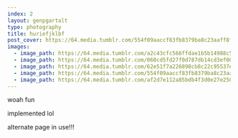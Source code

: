 ```yaml
---
index: 2
layout: genpgartalt
type: photography
title: huriefjklbf
post_cover: https://64.media.tumblr.com/554f09aaccf83fb8379ba8c23aaff8f8/9a0aa0d642214121-a1/s640x960/50d8228dffc2c9a17a3e80cd9b57f769fdbe04bc.jpg
images: 
  - image_path: https://64.media.tumblr.com/a2c43cfc566ffdae1b5b14988c575e66/9a0aa0d642214121-55/s540x810/abd33513160da9c7829d60f8a4c734a88f9d63ca.jpg
  - image_path: https://64.media.tumblr.com/060cd5fd27f0d787db14cd3ef00f07dc/9a0aa0d642214121-89/s1280x1920/c72ec47101ff5b3bdd9b8d217f97de7317878afe.jpg
  - image_path: https://64.media.tumblr.com/62e51f7a226898cb8c22c95537edd2b9/9a0aa0d642214121-e2/s540x810/d2e059f0c6d1544e86f01b3fbcd10fd70c553857.jpg
  - image_path: https://64.media.tumblr.com/554f09aaccf83fb8379ba8c23aaff8f8/9a0aa0d642214121-a1/s640x960/50d8228dffc2c9a17a3e80cd9b57f769fdbe04bc.jpg
  - image_path: https://64.media.tumblr.com/af2d7e112a85bdb4f3d0e27e25079bea/4229046edcb95531-03/s540x810/d339eededfc927c072dee259dd4bc8ae488ace23.gifv
---
```


woah fun

implemented 
lol



alternate page in use!!!
